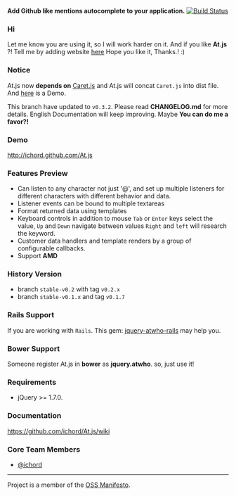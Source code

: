 **Add Github like mentions autocomplete to your application.** [![Build Status](https://travis-ci.org/ichord/At.js.png)](https://travis-ci.org/ichord/At.js)


### Hi
Let me know you are using it, so I will work harder on it.
And if you like **At.js** ?! Tell me by adding website [here](https://github.com/ichord/At.js/wiki/Sites)
Hope you like it, Thanks.! :)

### Notice

At.js now **depends on** [Caret.js](https://github.com/ichord/Caret.js) and At.js will concat `Caret.js` into dist file.
And [here](http://ichord.github.io/Caret.js) is a Demo.

This branch have updated to `v0.3.2`. Please read **CHANGELOG.md** for more details.
English Documentation will keep improving. Maybe **You can do me a favor?!**

### Demo

http://ichord.github.com/At.js


### Features Preview

* Can listen to any character
    not just '@', and set up multiple listeners for different characters with different behavior and data.
* Listener events can be bound to multiple textareas
* Format returned data using templates
* Keyboard controls in addition to mouse
    `Tab` or `Enter` keys select the value, `Up` and `Down` navigate between values
    `Right` and `left` will research the keyword.
* Customer data handlers and template renders by a group of configurable callbacks.
* Support **AMD**

### History Version

* branch `stable-v0.2` with tag `v0.2.x`
* branch `stable-v0.1.x` and tag `v0.1.7`

### Rails Support
If you are working with `Rails`. This gem: [jquery-atwho-rails](https://github.com/ichord/jquery-atwho-rails) may help you.

### Bower Support
Someone register At.js in **bower** as **jquery.atwho**. so, just use it!

### Requirements
* jQuery >= 1.7.0.

### Documentation

https://github.com/ichord/At.js/wiki

### Core Team Members

* [@ichord](https://github.com/ichord)


---

Project is a member of the [OSS Manifesto](http://ossmanifesto.org/).
